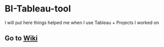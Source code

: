 # BI-Tableau-tool
I will put here things helped me when I use Tableau + Projects I worked on  
## Go to [Wiki](https://github.com/Mustafa-AlHunaiti/BI-Tableau-tool/wiki)



